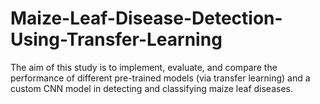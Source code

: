# Maize-Leaf-Disease-Detection-Using-Transfer-Learning
The aim of this study is to implement, evaluate, and compare the performance of different pre-trained models (via transfer learning) and a custom CNN model in detecting and classifying maize leaf diseases.
